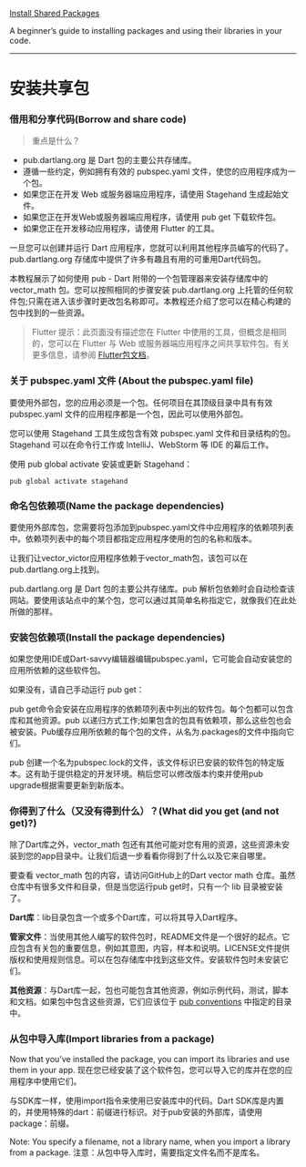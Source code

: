 [Install Shared Packages](https://www.dartlang.org/tutorials/libraries/shared-pkgs)

A beginner’s guide to installing packages and using their libraries in your code.

---

# 安装共享包

### 借用和分享代码(Borrow and share code)

> 重点是什么？

* pub.dartlang.org 是 Dart 包的主要公共存储库。
* 遵循一些约定，例如拥有有效的 pubspec.yaml 文件，使您的应用程序成为一个包。
* 如果您正在开发 Web 或服务器端应用程序，请使用 Stagehand 生成起始文件。
* 如果您正在开发Web或服务器端应用程序，请使用 pub get 下载软件包。
* 如果您正在开发移动应用程序，请使用 Flutter 的工具。

一旦您可以创建并运行 Dart 应用程序，您就可以利用其他程序员编写的代码了。pub.dartlang.org 存储库中提供了许多有趣且有用的可重用Dart代码包。

本教程展示了如何使用 pub - Dart 附带的一个包管理器来安装存储库中的 vector_math 包。您可以按照相同的步骤安装 pub.dartlang.org 上托管的任何软件包;只需在进入该步骤时更改包名称即可。本教程还介绍了您可以在精心构建的包中找到的一些资源。

> Flutter 提示：此页面没有描述您在 Flutter 中使用的工具，但概念是相同的，您可以在 Flutter 与 Web 或服务器端应用程序之间共享软件包。有关更多信息，请参阅 [Flutter包文档](https://flutter.io/using-packages/)。

### 关于 pubspec.yaml 文件 (About the pubspec.yaml file)

要使用外部包，您的应用必须是一个包。任何项目在其顶级目录中具有有效 pubspec.yaml 文件的应用程序都是一个包，因此可以使用外部包。

您可以使用 Stagehand 工具生成包含有效 pubspec.yaml 文件和目录结构的包。Stagehand 可以在命令行工作或 IntelliJ、WebStorm 等 IDE 的幕后工作。

使用 pub global activate 安装或更新 Stagehand：

```
pub global activate stagehand
```

### 命名包依赖项(Name the package dependencies)

要使用外部库包，您需要将包添加到pubspec.yaml文件中应用程序的依赖项列表中。依赖项列表中的每个项目都指定应用程序使用的包的名称和版本。

让我们让vector_victor应用程序依赖于vector_math包，该包可以在pub.dartlang.org上找到。



pub.dartlang.org 是 Dart 包的主要公共存储库。pub 解析包依赖时会自动检查该网站。要使用该站点中的某个包，您可以通过其简单名称指定它，就像我们在此处所做的那样。

### 安装包依赖项(Install the package dependencies)

如果您使用IDE或Dart-savvy编辑器编辑pubspec.yaml，它可能会自动安装您的应用所依赖的这些软件包。

如果没有，请自己手动运行 pub get：

pub get命令会安装在应用程序的依赖项列表中列出的软件包。每个包都可以包含库和其他资源。pub 以递归方式工作;如果包含的包具有依赖项，那么这些包也会被安装。Pub缓存应用所依赖的每个包的文件，从名为.packages的文件中指向它们。

pub 创建一个名为pubspec.lock的文件，该文件标识已安装的软件包的特定版本。这有助于提供稳定的开发环境。稍后您可以修改版本约束并使用pub upgrade根据需要更新到新版本。

### 你得到了什么（又没有得到什么）？(What did you get (and not get)?)

除了Dart库之外，vector_math 包还有其他可能对您有用的资源，这些资源未安装到您的app目录中。让我们后退一步看看你得到了什么以及它来自哪里。

要查看 vector_math 包的内容，请访问GitHub上的Dart vector math 仓库。虽然仓库中有很多文件和目录，但是当您运行pub get时，只有一个 lib 目录被安装了。

**Dart库**：lib目录包含一个或多个Dart库，可以将其导入Dart程序。

**管家文件**：当使用其他人编写的软件包时，README文件是一个很好的起点。它应包含有关包的重要信息，例如其意图，内容，样本和说明。LICENSE文件提供版权和使用规则信息。可以在包存储库中找到这些文件。安装软件包时未安装它们。

**其他资源**：与Dart库一起，包也可能包含其他资源，例如示例代码，测试，脚本和文档。如果包中包含这些资源，它们应该位于 [pub conventions]() 中指定的目录中。

### 从包中导入库(Import libraries from a package)

Now that you’ve installed the package, you can import its libraries and use them in your app.
现在您已经安装了这个软件包，您可以导入它的库并在您的应用程序中使用它们。

与SDK库一样，使用import指令来使用已安装库中的代码。Dart SDK库是内置的，并使用特殊的dart：前缀进行标识。对于pub安装的外部库，请使用package：前缀。


Note: You specify a filename, not a library name, when you import a library from a package.
注意：从包中导入库时，需要指定文件名而不是库名。